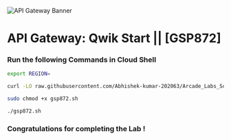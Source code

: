 
![API Gateway Banner](https://github.com/Abhiraj-1604/cloudhustlerpublic/blob/main/CloudHustlers-solutions-main/APIs%20Explorer%20Qwik%20Start/demo-image.jpg)

# API Gateway: Qwik Start || [GSP872]

### Run the following Commands in Cloud Shell

```bash
export REGION=
```

```bash
curl -LO raw.githubusercontent.com/Abhishek-kumar-202063/Arcade_Labs_Solutions/main/API%20Gateway%20Qwik%20Start/gsp872.sh

sudo chmod +x gsp872.sh

./gsp872.sh
```

### Congratulations for completing the Lab !
